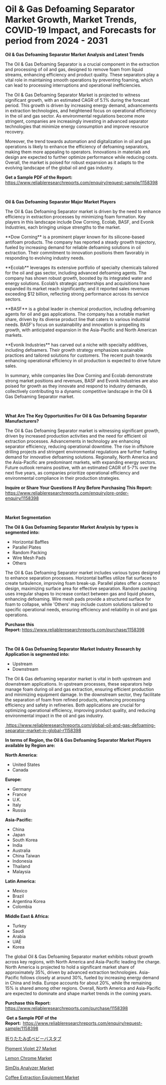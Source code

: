 <p><h1>Oil & Gas Defoaming Separator Market Growth, Market Trends, COVID-19 Impact, and Forecasts for period from 2024 - 2031</h1></p><p><strong>Oil & Gas Defoaming Separator Market Analysis and Latest Trends</strong></p>
<p><p>The Oil & Gas Defoaming Separator is a crucial component in the extraction and processing of oil and gas, designed to remove foam from liquid streams, enhancing efficiency and product quality. These separators play a vital role in maintaining smooth operations by preventing foaming, which can lead to processing interruptions and operational inefficiencies.</p><p>The Oil & Gas Defoaming Separator Market is projected to witness significant growth, with an estimated CAGR of 5.1% during the forecast period. This growth is driven by increasing energy demand, advancements in extraction technologies, and heightened focus on operational efficiency in the oil and gas sector. As environmental regulations become more stringent, companies are increasingly investing in advanced separator technologies that minimize energy consumption and improve resource recovery.</p><p>Moreover, the trend towards automation and digitalization in oil and gas operations is likely to enhance the efficiency of defoaming separators, making them more appealing to operators. Innovations in materials and design are expected to further optimize performance while reducing costs. Overall, the market is poised for robust expansion as it adapts to the evolving landscape of the global oil and gas industry.</p></p>
<p><strong>Get a Sample PDF of the Report:&nbsp;</strong> <a href="https://www.reliableresearchreports.com/enquiry/request-sample/1158398">https://www.reliableresearchreports.com/enquiry/request-sample/1158398</a></p>
<p>&nbsp;</p>
<p><strong>Oil & Gas Defoaming Separator Major Market Players</strong></p>
<p><p>The Oil & Gas Defoaming Separator market is driven by the need to enhance efficiency in extraction processes by minimizing foam formation. Key players in this landscape include Dow Corning, Ecolab, BASF, and Evonik Industries, each bringing unique strengths to the market.</p><p>**Dow Corning** is a prominent player known for its silicone-based antifoam products. The company has reported a steady growth trajectory, fueled by increasing demand for reliable defoaming solutions in oil extraction. Their commitment to innovation positions them favorably in responding to evolving industry needs.</p><p>**Ecolab** leverages its extensive portfolio of specialty chemicals tailored for the oil and gas sector, including advanced defoaming agents. The company has shown robust growth, boosted by its integrated water and energy solutions. Ecolab’s strategic partnerships and acquisitions have expanded its market reach significantly, and it reported sales revenues exceeding $12 billion, reflecting strong performance across its service sectors.</p><p>**BASF** is a global leader in chemical production, including defoaming agents for oil and gas applications. The company has a notable market share, driven by its diverse product line that caters to various industrial needs. BASF's focus on sustainability and innovation is propelling its growth, with anticipated expansion in the Asia-Pacific and North American markets.</p><p>**Evonik Industries** has carved out a niche with specialty additives, including defoamers. Their growth strategy emphasizes sustainable practices and tailored solutions for customers. The recent push towards enhancing operational efficiency in oil production is expected to drive future sales.</p><p>In summary, while companies like Dow Corning and Ecolab demonstrate strong market positions and revenues, BASF and Evonik Industries are also poised for growth as they innovate and respond to industry demands, collectively contributing to a dynamic competitive landscape in the Oil & Gas Defoaming Separator market.</p></p>
<p>&nbsp;</p>
<p><strong>What Are The Key Opportunities For Oil & Gas Defoaming Separator Manufacturers?</strong></p>
<p><p>The Oil & Gas Defoaming Separator market is witnessing significant growth, driven by increased production activities and the need for efficient oil extraction processes. Advancements in technology are enhancing separator efficiency, reducing operational downtime. The rise in offshore drilling projects and stringent environmental regulations are further fueling demand for innovative defoaming solutions. Regionally, North America and the Asia-Pacific are predominant markets, with expanding energy sectors. Future outlook remains positive, with an estimated CAGR of 5-7% over the next five years, as companies prioritize operational efficiency and environmental compliance in their production strategies.</p></p>
<p><strong>Inquire or Share Your Questions If Any Before Purchasing This Report:</strong> <a href="https://www.reliableresearchreports.com/enquiry/pre-order-enquiry/1158398">https://www.reliableresearchreports.com/enquiry/pre-order-enquiry/1158398</a></p>
<p>&nbsp;</p>
<p><strong>Market Segmentation</strong></p>
<p><strong>The Oil & Gas Defoaming Separator Market Analysis by types is segmented into:</strong></p>
<p><ul><li>Horizontal Baffles</li><li>Parallel Plates</li><li>Random Packing</li><li>Wire Mesh Pads</li><li>Others</li></ul></p>
<p><p>The Oil & Gas Defoaming Separator market includes various types designed to enhance separation processes. Horizontal baffles utilize flat surfaces to create turbulence, improving foam break-up. Parallel plates offer a compact design, maximizing surface area for effective separation. Random packing uses irregular shapes to increase contact between gas and liquid phases, enhancing defoaming. Wire mesh pads provide a structured surface for foam to collapse, while 'Others' may include custom solutions tailored to specific operational needs, ensuring efficiency and reliability in oil and gas operations.</p></p>
<p><strong>Purchase this Report:&nbsp;</strong><a href="https://www.reliableresearchreports.com/purchase/1158398">https://www.reliableresearchreports.com/purchase/1158398</a></p>
<p>&nbsp;</p>
<p><strong>The Oil & Gas Defoaming Separator Market Industry Research by Application is segmented into:</strong></p>
<p><ul><li>Upstream</li><li>Downstream</li></ul></p>
<p><p>The Oil & Gas defoaming separator market is vital in both upstream and downstream applications. In upstream processes, these separators help manage foam during oil and gas extraction, ensuring efficient production and minimizing equipment damage. In the downstream sector, they facilitate the separation of foam from refined products, enhancing processing efficiency and safety in refineries. Both applications are crucial for optimizing operational efficiency, improving product quality, and reducing environmental impact in the oil and gas industry.</p></p>
<p><a href="https://www.reliableresearchreports.com/global-oil-and-gas-defoaming-separator-market-in-global-r1158398">&nbsp;https://www.reliableresearchreports.com/global-oil-and-gas-defoaming-separator-market-in-global-r1158398</a></p>
<p><strong>In terms of Region, the Oil & Gas Defoaming Separator Market Players available by Region are:</strong></p>
<p>
    <p> <strong> North America: </strong>
        <ul>
            <li>United States</li>
            <li>Canada</li>
        </ul>
        </p> 
    <p> <strong> Europe: </strong>
        <ul>
            <li>Germany</li>
            <li>France</li>
            <li>U.K.</li>
            <li>Italy</li>
            <li>Russia</li>
        </ul>
        </p> 
    <p> <strong> Asia-Pacific: </strong>
        <ul>
            <li>China</li>
            <li>Japan</li>
            <li>South Korea</li>
            <li>India</li>
            <li>Australia</li>
            <li>China Taiwan</li>
            <li>Indonesia</li>
            <li>Thailand</li>
            <li>Malaysia</li>
        </ul>
        </p> 
    <p> <strong> Latin America: </strong>
        <ul>
            <li>Mexico</li>
            <li>Brazil</li>
            <li>Argentina Korea</li>
            <li>Colombia</li>
        </ul>
        </p> 
    <p> <strong> Middle East & Africa: </strong>
        <ul>
            <li>Turkey</li>
            <li>Saudi</li>
            <li>Arabia</li>
            <li>UAE</li>
            <li>Korea</li>
        </ul>
    </p>
    </p>
<p><p>The global Oil & Gas Defoaming Separator market exhibits robust growth across key regions, with North America and Asia-Pacific leading the charge. North America is projected to hold a significant market share of approximately 35%, driven by advanced extraction technologies. Asia-Pacific follows closely at around 30%, fueled by increasing energy demand in China and India. Europe accounts for about 20%, while the remaining 15% is shared among other regions. Overall, North America and Asia-Pacific are expected to dominate and shape market trends in the coming years.</p></p>
<p><strong>Purchase this Report: </strong><a href="https://www.reliableresearchreports.com/purchase/1158398">https://www.reliableresearchreports.com/purchase/1158398</a></p>
<p>&nbsp;<strong>Get a Sample PDF of the Report:&nbsp;&nbsp;</strong><a href="https://www.reliableresearchreports.com/enquiry/request-sample/1158398">https://www.reliableresearchreports.com/enquiry/request-sample/1158398</a></p>
<p><strong></strong></p>
<p><p><a href="https://medium.com/@dm15982023/foldable-baby-bathtub-market-%E3%81%AF-%E3%82%B3%E3%82%B9%E3%83%88%E7%AE%A1%E7%90%86%E3%81%A8%E5%8A%B9%E7%8E%87%E5%90%91%E4%B8%8A%E3%82%92%E5%84%AA%E5%85%88%E3%81%97%E3%81%BE%E3%81%99-%E3%81%95%E3%82%89%E3%81%AB-%E5%A0%B1%E5%91%8A%E6%9B%B8%E3%81%AF%E5%B8%82%E5%A0%B4%E3%81%AE%E9%9C%80%E8%A6%81%E9%9D%A2%E3%81%A8%E4%BE%9B%E7%B5%A6%E9%9D%A2%E3%81%AE%E4%B8%A1%E6%96%B9%E3%82%92%E3%82%AB%E3%83%90%E3%83%BC%E3%81%97%E3%81%A6%E3%81%84%E3%81%BE%E3%81%99-foldable-baby-a7cbf332826a">折りたたみ式ベビーバスタブ</a></p><p><a href="https://issuu.com/reportprime-2/docs/pigment-violet-27-market-size-2030._c30277d36da6ae">Pigment Violet 27 Market</a></p><p><a href="https://issuu.com/reportprime-2/docs/lemon-chrome-market-size-2030.pptx_a904a622311ce4">Lemon Chrome Market</a></p><p><a href="https://www.linkedin.com/pulse/simdis-analyzer-market-forecasts-trends-impact-analysis-2024--spyyf?trackingId=by5J4IZqS7uSfRd39lD5EQ%3D%3D">SimDis Analyzer Market</a></p><p><a href="https://www.linkedin.com/pulse/what-innovations-market-trends-shaping-coffee-extraction-equipment-m9e5f?trackingId=2sBtlwucS%2BWUXP5recGV2A%3D%3D">Coffee Extraction Equipment Market</a></p></p>
